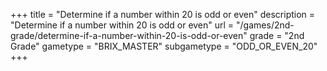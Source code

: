 +++
title = "Determine if a number within 20 is odd or even"
description = "Determine if a number within 20 is odd or even"
url = "/games/2nd-grade/determine-if-a-number-within-20-is-odd-or-even"
grade = "2nd Grade"
gametype = "BRIX_MASTER"
subgametype = "ODD_OR_EVEN_20"
+++